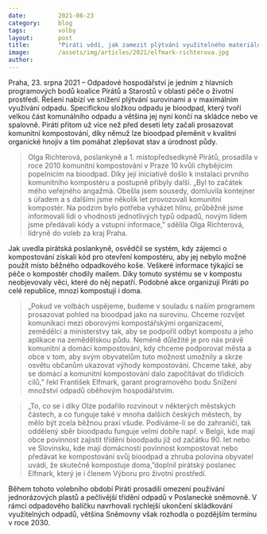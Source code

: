 ```yaml
---
date:         2021-08-23
category:     blog
tags:         volby
layout:       post
title:        "Piráti vědí, jak zamezit plýtvání využitelného materiálu na skládkách"
image:        /assets/img/articles/2021/elfmark-richterova.jpg
author:       
---
```




Praha, 23. srpna 2021 – Odpadové hospodářství je jedním z hlavních programových bodů koalice Pirátů a Starostů v oblasti péče o životní prostředí. Řešení nabízí ve snížení plýtvání surovinami a v maximálním využívání odpadu. Specifickou složkou odpadu je bioodpad, který tvoří velkou část komunálního odpadu a většina jej nyní končí na skládce nebo ve spalovně. Piráti přitom už více než před deseti lety začali prosazovat komunitní kompostování, díky němuž lze bioodpad přeměnit v kvalitní organické hnojiv a tím pomáhat zlepšovat stav a úrodnost půdy. 

> Olga Richterová, poslankyně a 1. místopředsedkyně Pirátů, prosadila v roce 2010 komunitní kompostování v Praze 10 kvůli chybějícím popelnicím na bioodpad. Díky její iniciativě došlo k instalaci prvního komunitního kompostéru a postupně přibyly další. „Byl to začátek mého veřejného angažmá. Obešla jsem sousedy, domluvila kontejner s úřadem a s dalšími jsme několik let provozovali komunitní kompostér. Na podzim bylo potřeba vyházet hlínu, průběžně jsme informovali lidi o vhodnosti jednotlivých typů odpadů, novým lidem jsme předávali kódy a vstupní informace,” sdělila Olga Richterová, lídryně do voleb za kraj Praha.

Jak uvedla pirátská poslankyně, osvědčil se systém, kdy zájemci o kompostování získali kód pro otevření kompostéru, aby jej nebylo možné použít místo běžného odpadkového koše. Veškeré informace týkající se péče o kompostér chodily mailem. Díky tomuto systému se v kompostu neobjevovaly věci, které do něj nepatří. Podobné akce organizují Piráti po celé republice, mnozí kompostují i doma.

> „Pokud ve volbách uspějeme, budeme v souladu s naším programem prosazovat pohled na bioodpad jako na surovinu. Chceme rozvíjet komunikaci mezi oborovými kompostářskými organizacemi, zemědělci a ministerstvy tak, aby se podpořil odbyt kompostu a jeho aplikace na zemědělskou půdu. Neméně důležité je pro nás právě  komunitní a domácí kompostování, kdy chceme podporovat města a obce v tom, aby svým obyvatelům tuto možnost umožnily a skrze osvětu občanům ukazovat výhody kompostování. Chceme také, aby se domácí a komunitní kompostování dalo započítávat do třídících cílů,” řekl František Elfmark, garant programového bodu Snížení množství odpadů oběhovým hospodářstvím. 

> „To, co se i díky Olze podařilo rozvinout v některých městských částech, a co funguje také v mnoha dalších českých městech, by mělo být zcela běžnou praxí všude. Podíváme-li se do zahraničí, tak oddělený sběr bioodpadu funguje velmi dobře např. v Belgii, kde mají obce povinnost zajistit třídění bioodpadu již od začátku 90. let nebo ve Slovinsku, kde mají domácnosti povinnost kompostovat nebo předávat ke kompostování svůj bioodpad a zhruba polovina obyvatel uvádí, že skutečně kompostuje doma,”doplnil pirátský poslanec Elfmark, který je i členem Výboru pro životní prostředí.

Během tohoto volebního období Piráti prosadili omezení používání jednorázových plastů a pečlivější třídění odpadů v Poslanecké sněmovně. V rámci odpadového balíčku navrhovali rychlejší ukončení skládkování využitelných odpadů, většina Sněmovny však rozhodla o pozdějším termínu v roce 2030.

